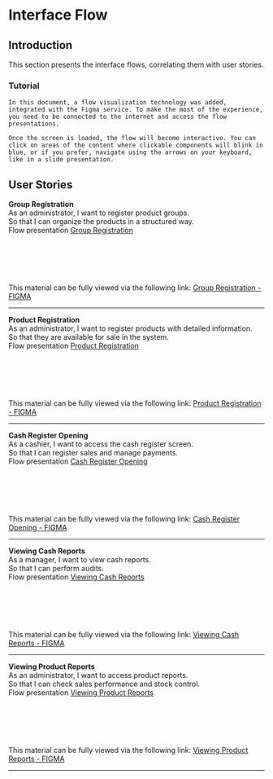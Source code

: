 # Interface Flow

## Introduction

This section presents the interface flows, correlating them with user stories.

### Tutorial
``` 
In this document, a flow visualization technology was added, integrated with the Figma service. To make the most of the experience, you need to be connected to the internet and access the flow presentations.

Once the screen is loaded, the flow will become interactive. You can click on areas of the content where clickable components will blink in blue, or if you prefer, navigate using the arrows on your keyboard, like in a slide presentation.
```

## User Stories

**Group Registration**  
As an administrator, I want to register product groups.  
So that I can organize the products in a structured way.  
Flow presentation [Group Registration](https://embed.figma.com/proto/LTdDVyRKmTS6IJDwmCv2yR/TCC---Fluxo-da-Interface?node-id=1-7&scaling=scale-down-width&content-scaling=fixed&page-id=0%3A1&starting-point-node-id=1%3A7&embed-host=share)

<br></br>
<br></br>

This material can be fully viewed via the following link: [Group Registration - FIGMA](https://www.figma.com/design/LTdDVyRKmTS6IJDwmCv2yR/TCC---Fluxo-da-Interface?node-id=0-1&t=HxQtprzFcVzWSnCw-1)

---

**Product Registration**  
As an administrator, I want to register products with detailed information.  
So that they are available for sale in the system.  
Flow presentation [Product Registration](https://embed.figma.com/proto/LTdDVyRKmTS6IJDwmCv2yR/TCC---Fluxo-da-Interface?node-id=18-402&scaling=scale-down-width&content-scaling=fixed&page-id=1%3A2&starting-point-node-id=18%3A402&embed-host=share)

<br></br>
<br></br>

This material can be fully viewed via the following link: [Product Registration - FIGMA](https://www.figma.com/design/LTdDVyRKmTS6IJDwmCv2yR/TCC---Fluxo-da-Interface?node-id=18-402&t=HxQtprzFcVzWSnCw-1)

---

**Cash Register Opening**  
As a cashier, I want to access the cash register screen.  
So that I can register sales and manage payments.  
Flow presentation [Cash Register Opening](https://embed.figma.com/proto/LTdDVyRKmTS6IJDwmCv2yR/TCC---Fluxo-da-Interface?node-id=131-1612&scaling=scale-down-width&content-scaling=fixed&page-id=1%3A3&starting-point-node-id=131%3A1612&embed-host=share)

<br></br>
<br></br>

This material can be fully viewed via the following link: [Cash Register Opening - FIGMA](https://www.figma.com/design/LTdDVyRKmTS6IJDwmCv2yR/TCC---Fluxo-da-Interface?node-id=131-1612&t=HxQtprzFcVzWSnCw-1)

---

**Viewing Cash Reports**  
As a manager, I want to view cash reports.  
So that I can perform audits.  
Flow presentation [Viewing Cash Reports](https://embed.figma.com/proto/LTdDVyRKmTS6IJDwmCv2yR/TCC---Fluxo-da-Interface?node-id=221-841&scaling=scale-down-width&content-scaling=fixed&page-id=1%3A4&starting-point-node-id=221%3A841&embed-host=share)

<br></br>
<br></br>

This material can be fully viewed via the following link: [Viewing Cash Reports - FIGMA](https://www.figma.com/design/LTdDVyRKmTS6IJDwmCv2yR/TCC---Fluxo-da-Interface?node-id=1-4&t=I6Awyf7rK4PZFQZ8-1)

---

**Viewing Product Reports**  
As an administrator, I want to access product reports.  
So that I can check sales performance and stock control.  
Flow presentation [Viewing Product Reports](https://embed.figma.com/proto/LTdDVyRKmTS6IJDwmCv2yR/TCC---Fluxo-da-Interface?node-id=253-681&scaling=scale-down-width&content-scaling=fixed&page-id=1%3A5&starting-point-node-id=253%3A681&embed-host=share)

<br></br>
<br></br>

This material can be fully viewed via the following link: [Viewing Product Reports - FIGMA](https://www.figma.com/design/LTdDVyRKmTS6IJDwmCv2yR/TCC---Fluxo-da-Interface?node-id=1-5&t=I6Awyf7rK4PZFQZ8-1)

---
